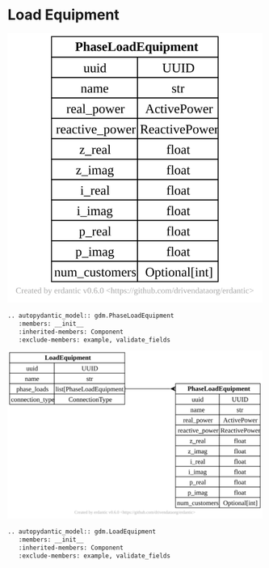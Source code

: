 # Load Equipment

[![](../../models/PhaseLoadEquipment.svg)](../../models/PhaseLoadEquipment.svg)

```{eval-rst}
.. autopydantic_model:: gdm.PhaseLoadEquipment
   :members: __init__
   :inherited-members: Component
   :exclude-members: example, validate_fields
```

[![](../../models/LoadEquipment.svg)](../../models/LoadEquipment.svg)

```{eval-rst}
.. autopydantic_model:: gdm.LoadEquipment
   :members: __init__
   :inherited-members: Component
   :exclude-members: example, validate_fields
```